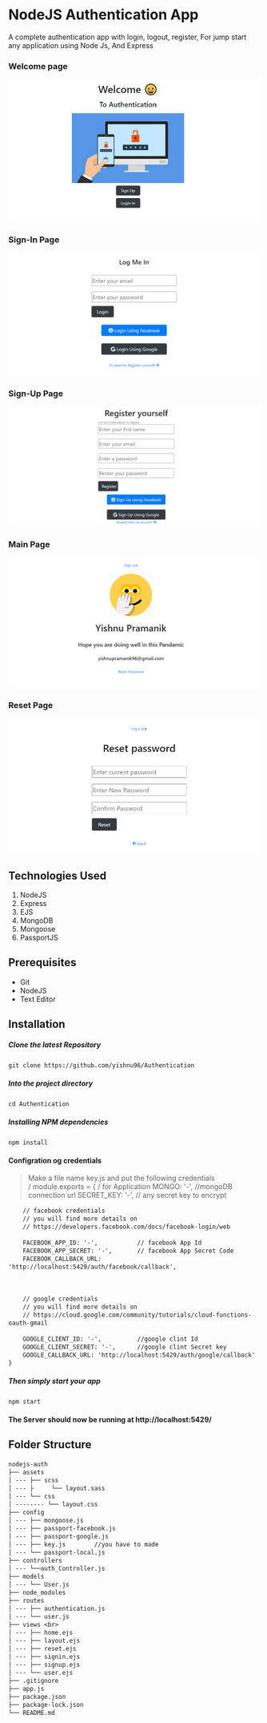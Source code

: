 ﻿# NodeJS Authentication App
 A complete authentication app with login, logout, register, For jump start any application using Node Js, And Express

### Welcome page
![Screenshot (1)](./assets/imgs/S1.png)

### Sign-In Page
![Screenshot (2)](./assets/imgs/S2.png)

### Sign-Up Page
![Screenshot (3)](./assets/imgs/S3.png)

### Main Page
![Screenshot (4)](./assets/imgs/S4.png)

### Reset Page
![Screenshot (5)](./assets/imgs/S5.png)

## Technologies Used
1.  NodeJS
2.  Express
3.  EJS
4.  MongoDB
5.  Mongoose
6.  PassportJS

## Prerequisites
- Git
- NodeJS
- Text Editor

## Installation

##### Clone the latest Repository

`git clone https://github.com/yishnu96/Authentication`

##### Into the project directory

`cd Authentication `

##### Installing NPM dependencies

`npm install`

#### Configration og credentials
> Make a file name key.js and put the following credentials <br>
        /
   module.exports = {
        / for Application
        MONGO: '-',           //mongoDB connection url
        SECRET_KEY: '-',      // any secret key to encrypt

        // facebook credentials 
        // you will find more details on 
        // https://developers.facebook.com/docs/facebook-login/web

        FACEBOOK_APP_ID: '-',           // facebook App Id
        FACEBOOK_APP_SECRET: '-',       // facebook App Secret Code
        FACEBOOK_CALLBACK_URL: 'http://localhost:5429/auth/facebook/callback',



        // google credentials
        // you will find more details on 
        // https://cloud.google.com/community/tutorials/cloud-functions-oauth-gmail

        GOOGLE_CLIENT_ID: '-',          //google clint Id
        GOOGLE_CLIENT_SECRET: '-',      //google clint Secret key
        GOOGLE_CALLBACK_URL: 'http://localhost:5429/auth/google/callback'
    }

##### Then simply start your app

`npm start`

#### The Server should now be running at http://localhost:5429/

## Folder Structure

    nodejs-auth 
    ├── assets 
    │ --- ├── scss
    │ --- ├     └── layout.sass
    │ --- └── css
    │ -------- └── layout.css 
    ├── config 
    │ --- ├── mongoose.js
    │ --- ├── passport-facebook.js
    │ --- ├── passport-google.js
    │ --- ├── key.js        //you have to made
    │ --- └── passport-local.js
    ├── controllers
    │ --- └──auth_Controller.js
    ├── models 
    │ --- └── User.js 
    ├── node_modules 
    ├── routes 
    │ --- ├── authentication.js
    │ --- └── user.js
    ├── views <br>
    │ --- ├── home.ejs
    │ --- ├── layout.ejs
    │ --- ├── reset.ejs
    │ --- ├── signin.ejs
    │ --- ├── signup.ejs
    │ --- └── user.ejs
    ├── .gitignore 
    ├── app.js
    ├── package.json 
    ├── package-lock.json 
    └── README.md
